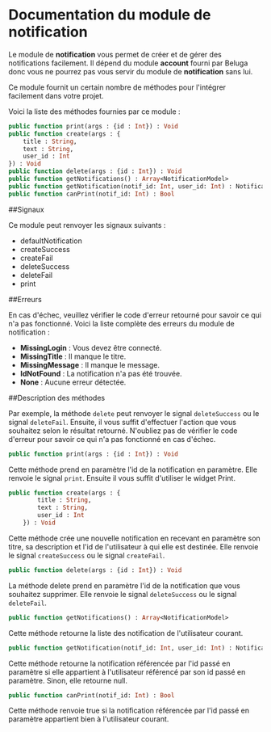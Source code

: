 Documentation du module de notification
=======================================

Le module de __notification__ vous permet de créer et de gérer des notifications facilement. Il dépend du module __account__ fourni par Beluga donc vous ne pourrez pas vous servir du module de __notification__ sans lui.

Ce module fournit un certain nombre de méthodes pour l'intégrer facilement dans votre projet.

Voici la liste des méthodes fournies par ce module :

```Haxe
public function print(args : {id : Int}) : Void
public function create(args : {
    title : String,
    text : String,
    user_id : Int
}) : Void
public function delete(args : {id : Int}) : Void
public function getNotifications() : Array<NotificationModel>
public function getNotification(notif_id: Int, user_id: Int) : NotificationModel
public function canPrint(notif_id: Int) : Bool
```

##Signaux

Ce module peut renvoyer les signaux suivants :

* defaultNotification
* createSuccess
* createFail
* deleteSuccess
* deleteFail
* print

##Erreurs

En cas d'échec, veuillez vérifier le code d'erreur retourné pour savoir ce qui n'a pas fonctionné. Voici la liste complète des erreurs du module de notification :

 * __MissingLogin__ : Vous devez être connecté.
 * __MissingTitle__ : Il manque le titre.
 * __MissingMessage__ : Il manque le message.
 * __IdNotFound__ : La notification n'a pas été trouvée.
 * __None__ : Aucune erreur détectée.

##Description des méthodes

Par exemple, la méthode `delete` peut renvoyer le signal `deleteSuccess` ou le signal `deleteFail`. Ensuite, il vous suffit d'effectuer l'action que vous souhaitez selon le résultat retourné. N'oubliez pas de vérifier le code d'erreur pour savoir ce qui n'a pas fonctionné en cas d'échec.

```Haxe
public function print(args : {id : Int}) : Void
```

Cette méthode prend en paramètre l'id de la notification en paramètre. Elle renvoie le signal `print`. Ensuite il vous suffit d'utiliser le widget Print.

```Haxe
public function create(args : {
		title : String,
		text : String,
		user_id : Int
	}) : Void
```

Cette méthode crée une nouvelle notification en recevant en paramètre son titre, sa description et l'id de l'utilisateur à qui elle est destinée. Elle renvoie le signal `createSuccess` ou le signal `createFail`.

```Haxe
public function delete(args : {id : Int}) : Void
```

La méthode delete prend en paramètre l'id de la notification que vous souhaitez supprimer. Elle renvoie le signal `deleteSuccess` ou le signal `deleteFail`.

```Haxe
public function getNotifications() : Array<NotificationModel>
```

Cette méthode retourne la liste des notification de l'utilisateur courant.

```Haxe
public function getNotification(notif_id: Int, user_id: Int) : NotificationModel
```

Cette méthode retourne la notification référencée par l'id passé en paramètre si elle appartient à l'utilisateur référencé par son id passé en paramètre. Sinon, elle retourne null.

```Haxe
public function canPrint(notif_id: Int) : Bool
```

Cette méthode renvoie true si la notification référencée par l'id passé en paramètre appartient bien à l'utilisateur courant.